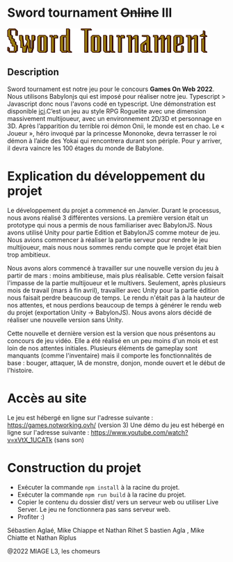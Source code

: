 # Sword tournament ~~Online~~ III

![Sword tournament logo](readme/logo.png)

## Description
  Sword tournament est notre jeu pour le concours **Games On Web 2022**. Nous utilisons Babylonjs qui est imposé pour réaliser notre jeu. Typescript > Javascript donc nous l'avons codé en typescript. Une démonstration est disponible [ici](https://games.notworking.ovh/).C’est un jeu au style RPG Roguelite avec une dimension massivement multijoueur, avec un environnement 2D/3D et personnage en 3D.
Après l’apparition du terrible roi démon Onii, le monde est en chao. Le « Joueur », héro invoqué par la princesse Mononoke, devra terrasser le roi démon à l’aide des Yokai qui rencontrera durant son périple. Pour y arriver, il devra vaincre les 100 étages du monde de Babylone.

# Explication du développement du projet
Le développement du projet a commencé en Janvier. Durant le processus, nous avons réalisé 3 différentes versions.
La première version était un prototype qui nous a permis de nous familiariser avec BabylonJS. Nous avons utilisé Unity pour partie Edition et BabylonJS comme moteur de jeu. Nous avions commencer à réaliser la partie serveur pour rendre le jeu multijoueur, mais nous nous sommes rendu compte que le projet était bien trop ambitieux.

Nous avons alors commencé à travailler sur une nouvelle version du jeu à partir de mars : moins ambitieuse, mais plus réalisable. Cette version faisait l'impasse de la partie multijoueur et le multivers. Seulement, après plusieurs mois de travail (mars à fin avril), travailler avec Unity pour la partie édition nous faisait perdre beaucoup de temps. Le rendu n'était pas à la hauteur de nos attentes, et nous perdions beaucoup de temps à générer le rendu web du projet (exportation Unity -> BabylonJS). Nous avons alors décidé de réaliser une nouvelle version sans Unity.

Cette nouvelle et dernière version est la version que nous présentons au concours de jeu vidéo. Elle a été réalisé en un peu moins d'un mois et est loin de nos attentes initiales. Plusieurs éléments de gameplay sont manquants (comme l'inventaire) mais il comporte les fonctionnalités de base : bouger, attaquer, IA de monstre, donjon, monde ouvert et le début de l'histoire.

# Accès au site
Le jeu est hébergé en ligne sur l'adresse suivante : https://games.notworking.ovh/ (version 3)
Une démo du jeu est hébergé en ligne sur l'adresse suivante : https://www.youtube.com/watch?v=xVtX_1UCATk (sans son)

# Construction du projet
- Exécuter la commande `npm install` à la racine du projet.
- Exécuter la commande `npm run build` à la racine du projet.
- Copier le contenu du dossier dist/ vers un serveur web ou utiliser Live Server. Le jeu ne fonctionnera pas sans serveur web.
- Profiter :)

Sébastien Aglaé, Mike Chiappe et Nathan Rihet 
S bastien Agla , Mike Chiatte et Nathan Riplus

@2022 MIAGE L3, les chomeurs
